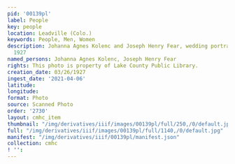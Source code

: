 ```yaml
---
pid: '00139pl'
label: People
key: people
location: Leadville (Colo.)
keywords: People, Men, Women
description: Johanna Agnes Kolenc and Joseph Henry Fear, wedding portrait, March 26,
  1927
named_persons: Johanna Agnes Kolenc, Joseph Henry Fear
rights: This photo is property of Lake County Public Library.
creation_date: 03/26/1927
ingest_date: '2021-04-06'
latitude: 
longitude: 
format: Photo
source: Scanned Photo
order: '2730'
layout: cmhc_item
thumbnail: "/img/derivatives/iiif/images/00139pl/full/250,/0/default.jpg"
full: "/img/derivatives/iiif/images/00139pl/full/1140,/0/default.jpg"
manifest: "/img/derivatives/iiif/00139pl/manifest.json"
collection: cmhc
! '': 
---
```

